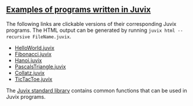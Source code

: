 ## [Examples of programs written in Juvix](https://github.com/anoma/juvix/tree/main/examples/milestone)

The following links are clickable versions of their corresponding Juvix
programs. The HTML output can be generated by running
`juvix html --recursive FileName.juvix`.

-   [HelloWorld.juvix](./html/examples/html/HelloWorld/HelloWorld.html)
-   [Fibonacci.juvix](./html/examples/html/Fibonacci/Fibonacci.html)
-   [Hanoi.juvix](./html/examples/html/Hanoi/Hanoi.html)
-   [PascalsTriangle.juvix](./html/examples/html/PascalsTriangle/PascalsTriangle.html)
-   [Collatz.juvix](./html/examples/html/Collatz/Collatz.html)
-   [TicTacToe.juvix](./html/TicTacToe/CLI/CLI.TicTacToe.html)

The [Juvix standard library](https://anoma.github.io/juvix-stdlib/)
contains common functions that can be used in Juvix programs.
